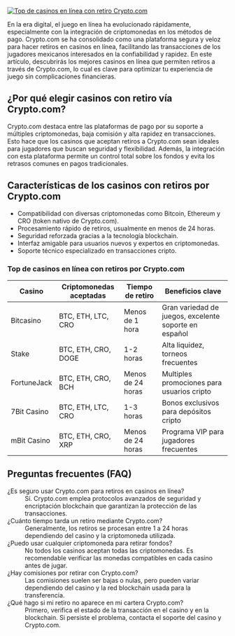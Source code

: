 [![Top de casinos en línea con retiro Crypto.com](https://123-caf.pages.dev/gitsignup.png)](https://vrmoo.ru/Bt82HjjY)

<div>   <p>En la era digital, el juego en línea ha evolucionado rápidamente, especialmente con la integración de criptomonedas en los métodos de pago. Crypto.com se ha consolidado como una plataforma segura y veloz para hacer retiros en casinos en línea, facilitando las transacciones de los jugadores mexicanos interesados en la confiabilidad y rapidez. En este artículo, descubrirás los mejores casinos en línea que permiten retiros a través de Crypto.com, lo cual es clave para optimizar tu experiencia de juego sin complicaciones financieras.</p>      <h2>¿Por qué elegir casinos con retiro vía Crypto.com?</h2>   <p>Crypto.com destaca entre las plataformas de pago por su soporte a múltiples criptomonedas, baja comisión y alta rapidez en transacciones. Esto hace que los casinos que aceptan retiros a Crypto.com sean ideales para jugadores que buscan seguridad y flexibilidad. Además, la integración con esta plataforma permite un control total sobre los fondos y evita los retrasos comunes en pagos tradicionales.</p>      <h2>Características de los casinos con retiros por Crypto.com</h2>   <ul>   <li>Compatibilidad con diversas criptomonedas como Bitcoin, Ethereum y CRO (token nativo de Crypto.com).</li>   <li>Procesamiento rápido de retiros, usualmente en menos de 24 horas.</li>   <li>Seguridad reforzada gracias a la tecnología blockchain.</li>   <li>Interfaz amigable para usuarios nuevos y expertos en criptomonedas.</li>   <li>Soporte técnico especializado en transacciones cripto.</li>   </ul>      <h3>Top de casinos en línea con retiros por Crypto.com</h3>   <table>   <thead>   <tr>   <th>Casino</th>   <th>Criptomonedas aceptadas</th>   <th>Tiempo de retiro</th>   <th>Beneficios clave</th>   </tr>   </thead>   <tbody>   <tr>   <td>Bitcasino</td>   <td>BTC, ETH, LTC, CRO</td>   <td>Menos de 1 hora</td>   <td>Gran variedad de juegos, excelente soporte en español</td>   </tr>   <tr>   <td>Stake</td>   <td>BTC, ETH, CRO, DOGE</td>   <td>1-2 horas</td>   <td>Alta liquidez, torneos frecuentes</td>   </tr>   <tr>   <td>FortuneJack</td>   <td>BTC, ETH, CRO, BCH</td>   <td>Menos de 24 horas</td>   <td>Multiples promociones para usuarios cripto</td>   </tr>   <tr>   <td>7Bit Casino</td>   <td>BTC, ETH, LTC, CRO</td>   <td>1-3 horas</td>   <td>Bonos exclusivos para depósitos cripto</td>   </tr>   <tr>   <td>mBit Casino</td>   <td>BTC, ETH, CRO, XRP</td>   <td>Menos de 24 horas</td>   <td>Programa VIP para jugadores frecuentes</td>   </tr>   </tbody>   </table>      <h2>Preguntas frecuentes (FAQ)</h2>   <dl>   <dt>¿Es seguro usar Crypto.com para retiros en casinos en línea?</dt>   <dd>Sí. Crypto.com emplea protocolos avanzados de seguridad y encriptación blockchain que garantizan la protección de las transacciones.</dd>      <dt>¿Cuánto tiempo tarda un retiro mediante Crypto.com?</dt>   <dd>Generalmente, los retiros se procesan entre 1 a 24 horas dependiendo del casino y la criptomoneda utilizada.</dd>      <dt>¿Puedo usar cualquier criptomoneda para retirar fondos?</dt>   <dd>No todos los casinos aceptan todas las criptomonedas. Es recomendable verificar las monedas compatibles en cada casino antes de jugar.</dd>      <dt>¿Hay comisiones por retirar con Crypto.com?</dt>   <dd>Las comisiones suelen ser bajas o nulas, pero pueden variar dependiendo del casino y la red blockchain usada para la transferencia.</dd>      <dt>¿Qué hago si mi retiro no aparece en mi cartera Crypto.com?</dt>   <dd>Primero, verifica el estado de la transacción en el casino y en la blockchain. Si persiste el problema, contacta el soporte del casino y Crypto.com.</dd>   </dl>   </div>